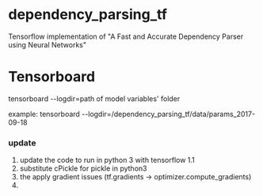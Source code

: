 # dependency_parsing_tf
Tensorflow implementation of "A Fast and Accurate Dependency Parser using Neural Networks"


# Tensorboard
tensorboard --logdir=path of model variables' folder

example: tensorboard --logdir=<base dir>/dependency_parsing_tf/data/params_2017-09-18



### update

1. update the code to run in python 3 with tensorflow 1.1
2. substitute cPickle for pickle in python3
3. the apply gradient issues (tf.gradients -> optimizer.compute_gradients)
4. ​
